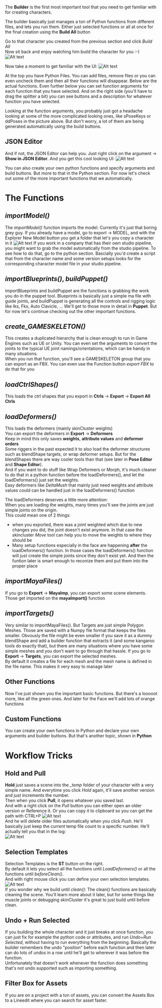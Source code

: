 
The **Builder** is the first most important tool that you need to get familiar with for creating characters.

The builder basically just manages a ton of Python functions from different files, and lets
you run them. Either just selected functions or all at once for the final creation using the **Build All** button

Go to that character you created from the previous section and click *Build All*  
Now sit back and enjoy watching him build the character for you :-)
![Alt text](images/builder_buildAll.gif)

Now take a moment to get familiar with the UI:
![Alt text](images/builder_filesAndFunctions.jpg)

At the top you have Python Files. You can add files, remove files or you can even uncheck them and then all their functions will disappear.
Below are the actual functions. Even further below you can set function arguments for each function that you have selected.
And on the right side (you'll have to drag the splitter a bit) you can see buttons and a description for 
whatever function you have selected.


Looking at the function arguments, you probably just got a headache looking at some of the more complicated looking ones,
like sPoseKeys or ddPoses in the picture above. But don't worry, a lot of them are being generated automatically using the
build buttons.  

## JSON Editor
And if not, the JSON Editor can help you. Just right click on the argument -> **Show in JSON Editor**. And you get this cool looking UI:
![Alt text](images/builder_jsoneditor.jpg)





You can also create your own python functions and specify arguments and build buttons. But more to that
in the Python section.
For now let's check out some of the more important functions that we automatically.  


# The Functions

## *importModel()* 

The *importModel()* function imports the model. Currently it's just that boring grey guy. 
If you already have a model, go to export -> MODEL, and with the Explorer New Model button
you get a folder that let's you copy a character in it
![Alt text](images/addModel.gif)
If you work in a company that has their own studio pipeline, you might want to grab
the model automatically from the studio pipeline. To see how to do that, go to the python section.
Bascially you'd create a script that from the character name and some version setups looks for the corresponding character model file
in your studio pipeline.


## *importBlueprints()*, *buildPuppet()*
importBlueprints and buildPuppet are the functions is grabbing the work you do in the puppet tool.
Blueprints is basically just a simple ma file with guide joints, and buildPuppet is generating all the 
controls and rigging logic like Iks, Fks, Auto Clavicle, ...
We'll get to those more in detail in **Puppet**. But for now let's continue checking out the 
other important functions.

## *create_GAMESKELETON()*
This creates a duplicated hierarchy that is clean enough to run in Game Engines such as UE or Unity.
You can even set the arguments to convert the joints to the typical UE joint namings/orientations,
which can be handy in many situations.  
When you run that function, you'll see a GAMESKELETON group that you can export as an FBX. 
You can even use the Function button *export FBX* to do that for you   


## *loadCtrlShapes()*
This loads the ctrl shapes that you export in **Ctrls** -> **Export** -> **Export All Ctrls** 


## *loadDeformers()*
This loads the deformers (mainly skinCluster weights)   
You can export the deformers in **Export** -> **Deformers**  
Keep in mind this only saves **weights**, **attribute values** and **deformer orders**  
Some riggers in the past expected it to also load the deformer structures such as blendShape targets, or wrap deformer setups.
But for the blendShapes there are way cooler tools than that (see later in **Pose Editor** and **Shape Editor**).   
And if you want to do stuff like Wrap Deformers or Morph, it's much cleaner to do that in a 
python function before the loadDeformers(), and let the loadDeformers() just set the weights.  
Easy deformers like *DeltaMush* that mainly just need weights and attribute values could can be handled 
just in the loadDeformers() function

The loadDeformers deserves a little more attention:  
When you are loading the weights, many times you'll see the joints are just simple joints on the origin.  
This could mean one of 2 things:  
- when you exported, there was a joint weighted which due to new changes you did, the joint doesn't exist anymore. 
In that case the skincluster *Move* tool can help you to move the weights to where they should be
- Many setup functions especially in the face are happening **after** the loadDeformers() function. In those cases
the loadDeformers() function will just create the simple joints since they don't exist yet. And then 
the funtion later is smart enough to reconize them and put them into the proper place

## *importMayaFiles()*
If you go to **Export** -> **MayaImp**, you can export some scene elements. Those get imported on the **mayaImport()** function

## *importTargets()*
Very similar to importMayaFiles(). But Targets are just simple Polygon Meshes. Those are saved with a Numpy file format
that keeps the files smaller. Obvously the file might be even smaller if you save it as a dummy blendShape and add a builder function that extracts it (and some kangaroo tools do exactly that),
but there are many situations where you have some simple meshes and you don't want to go through that hassle.
If you go to **Export** -> **Targets**, you can export the selected meshes.  
By default it creates a file for each mesh and the mesh name is defined in the file name. 
This makes it very easy to manage later


## Other Functions
Now I've just shown you the important basic functions. But there's a looooot more, like all the green ones.
And later for the Face we'll add lots of orange functions


## Custom Functions
You can create your own functions in Python and declare your own arguments and builder buttons. But that's another topic, shown in **Python**  


# Workflow Tricks

## Hold and Pull
**Hold** just saves a scene into the *_temp* folder of your character with a very simple name. And everytime you 
click *Hold* again, it'll save another version and just increments the number.  
Then when you click **Pull**, it opens whatever you saved last.  
And with a right click on the *Pull* button you can either open an older version or Reference it. Or you can copy it to clipboard so
you can get the path with CTRL+P
![Alt text](images/PullScene.gif)  
And he will delete older files automatically when you click *Push*.
He'll basically just keep the current temp file count to a specific number. He'll actually tell you that in the log:   
![Alt text](images/pushSceneLog.jpg)


## Selection Templates
Selection Templates is the **ST** button on the right.  
By default it lets you select all the functions until *LoadDeformers()* or all the functions until *beforeClean()*.  
And with right mouse click you can define your own selection templates.  
![Alt text](images/builder_selectionTemplate.gif)  
If you wonder why we build until *clean()*: The clean() functions are basically cleaning the scene.
You'll learn more about it later, but for some things like muscle joints or debugging skinCluster it's
great to just build until before clean.


## Undo + Run Selected
If you building the whole character and it just breaks at once function, you can just fix for example the python code or
attributes, and run *Undo+Run Selected*, without having to run everything from the beginning. Basically the builder
remembers the undo "position" before each function and then later can do lots of undos in a row until he'll get to
wherever it was before the function.  
Unfortunately that doesn't work whenever the function does something that's not undo supported such as importing something.


## Filter Box for Assets
If you are on a project with a ton of assets, you can convert the Assets Box to a Lineedit where you can search 
for asset faster.
